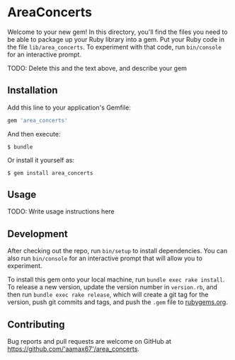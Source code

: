 # AreaConcerts

Welcome to your new gem! In this directory, you'll find the files you need to be able to package up your Ruby library into a gem. Put your Ruby code in the file `lib/area_concerts`. To experiment with that code, run `bin/console` for an interactive prompt.

TODO: Delete this and the text above, and describe your gem

## Installation

Add this line to your application's Gemfile:

```ruby
gem 'area_concerts'
```

And then execute:

    $ bundle

Or install it yourself as:

    $ gem install area_concerts

## Usage

TODO: Write usage instructions here

## Development

After checking out the repo, run `bin/setup` to install dependencies. You can also run `bin/console` for an interactive prompt that will allow you to experiment.

To install this gem onto your local machine, run `bundle exec rake install`. To release a new version, update the version number in `version.rb`, and then run `bundle exec rake release`, which will create a git tag for the version, push git commits and tags, and push the `.gem` file to [rubygems.org](https://rubygems.org).

## Contributing

Bug reports and pull requests are welcome on GitHub at https://github.com/'aamax67'/area_concerts.
